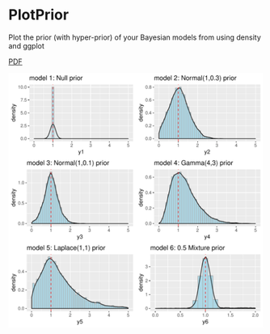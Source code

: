 # PlotPrior
Plot the prior (with hyper-prior) of your Bayesian models from using density and ggplot

<object data="priordist.PDF" type="application/x-pdf" title="SamplePdf" width="500" height="720">
    <a href="priordist.PDF">PDF</a> 
</object>

<img src="priordist.PDF"
     alt="Markdown Monster icon"
     style="float: left; margin-right: 10px;" />
